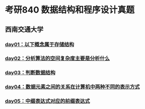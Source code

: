 
# 考研840 数据结构和程序设计真题
## 西南交通大学


### [day01：以下概念属于存储结构](https://github.com/WangYeWei/postgraduate-840/issues/1)

### [day02：分析算法的空间复杂度主要是分析什么](https://github.com/WangYeWei/postgraduate-840/issues/2)

### [day03：判断数据结构](https://github.com/WangYeWei/postgraduate-840/issues/3)

### [day04：数据元素之间的关系在计算机中两种不同的表示方式](https://github.com/WangYeWei/postgraduate-840/issues/4)

### [day05：中缀表达式对应的前缀表达式](https://github.com/WangYeWei/postgraduate-840/issues/5)
